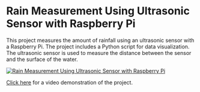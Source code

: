 # Rain Measurement Using Ultrasonic Sensor with Raspberry Pi

This project measures the amount of rainfall using an ultrasonic sensor with a Raspberry Pi. The project includes a Python script for data visualization. The ultrasonic sensor is used to measure the distance between the sensor and the surface of the water.

[![Rain Measurement Using Ultrasonic Sensor with Raspberry Pi](https://img.youtube.com/vi/2u9-I6S2gyU/0.jpg)](https://www.youtube.com/watch?v=2u9-I6S2gyU)

[Click here](https://www.youtube.com/watch?v=VIDEO_ID_HERE) for a video demonstration of the project.
